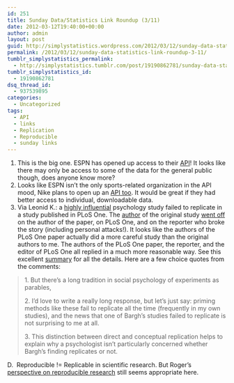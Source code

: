 ```yaml
---
id: 251
title: Sunday Data/Statistics Link Roundup (3/11)
date: 2012-03-12T19:40:00+00:00
author: admin
layout: post
guid: http://simplystatistics.wordpress.com/2012/03/12/sunday-data-statistics-link-roundup-3-11
permalink: /2012/03/12/sunday-data-statistics-link-roundup-3-11/
tumblr_simplystatistics_permalink:
  - http://simplystatistics.tumblr.com/post/19190862781/sunday-data-statistics-link-roundup-3-11
tumblr_simplystatistics_id:
  - 19190862781
dsq_thread_id:
  - 937539895
categories:
  - Uncategorized
tags:
  - API
  - links
  - Replication
  - Reproducible
  - sunday links
---
```

  1. This is the big one. ESPN has opened up access to their <a href="http://developer.espn.com/docs" target="_blank">API</a>! It looks like there may only be access to some of the data for the general public though, does anyone know more? 
  2. Looks like ESPN isn&#8217;t the only sports-related organization in the API mood, Nike plans to open up an <a href="http://techcrunch.com/2012/03/10/nike-apis-sxsw-backplane/" target="_blank">API too</a>. It would be great if they had better access to individual, downloadable data. 
  3. Via Leonid K.: a <a href="http://www.yale.edu/acmelab/articles/bargh_chen_burrows_1996.pdf" target="_blank">highly influential</a> psychology study failed to replicate in a study published in PLoS One. The <a href="http://en.wikipedia.org/wiki/John_Bargh" target="_blank">author</a> of the original study <a href="http://www.psychologytoday.com/blog/the-natural-unconscious/201203/nothing-in-their-heads" target="_blank">went off</a> on the author of the paper, on PLoS One, and on the reporter who broke the story (including personal attacks!). It looks like the authors of the PLoS One paper actually did a more careful study than the original authors to me. The authors of the PLoS One paper, the reporter, and the editor of PLoS One all replied in a much more reasonable way. See this excellent <a href="http://blogs.discovermagazine.com/notrocketscience/2012/03/10/failed-replication-bargh-psychology-study-doyen/" target="_blank">summary</a> for all the details. Here are a few choice quotes from the comments: 

> <span>1. But there’s a long tradition in social psychology of experiments as parables,</span>
> 
> <span>2. I’d love to write a really long response, but let’s just say: priming methods like these fail to replicate all the time (frequently in my own studies), and the news that one of Bargh’s studies failed to replicate is not surprising to me at all.</span>
> 
> <span>3. This distinction between direct and conceptual replication helps to explain why a psychologist isn’t particularly concerned whether Bargh’s finding replicates or not.</span>

<div>
  D.  Reproducible&#160;!= Replicable in scientific research. But Roger&#8217;s <a href="http://simplystatistics.tumblr.com/post/13633695297/reproducible-research-in-computational-science" target="_blank">perspective on reproducible research</a> still seems appropriate here. 
</div>